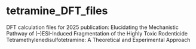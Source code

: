 # tetramine_DFT_files
DFT calculation files for 2025 publication: Elucidating the Mechanistic Pathway of (–)ESI-Induced Fragmentation of the Highly Toxic Rodenticide Tetramethylenedisulfotetramine: A Theoretical and Experimental Approach
